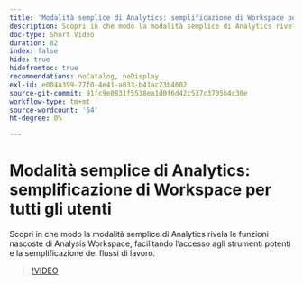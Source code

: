 ```yaml
---
title: 'Modalità semplice di Analytics: semplificazione di Workspace per tutti gli utenti'
description: Scopri in che modo la modalità semplice di Analytics rivela le funzioni nascoste di Analysis Workspace, facilitando l’accesso agli strumenti potenti e la semplificazione dei flussi di lavoro.
doc-type: Short Video
duration: 82
index: false
hide: true
hidefromtoc: true
recommendations: noCatalog, noDisplay
exl-id: e004a399-77f0-4e41-a033-b41ac23b4602
source-git-commit: 91fc9e0831f5538ea1d0f6d42c537c3705b4c30e
workflow-type: tm+mt
source-wordcount: '64'
ht-degree: 0%

---
```


# Modalità semplice di Analytics: semplificazione di Workspace per tutti gli utenti

Scopri in che modo la modalità semplice di Analytics rivela le funzioni nascoste di Analysis Workspace, facilitando l’accesso agli strumenti potenti e la semplificazione dei flussi di lavoro.

<!-- 62_S102_3442449_82_analytics-easy-mode-simplifying-workspace-for-all-users -->
>[!VIDEO](https://video.tv.adobe.com/v/3458343/?learn=on&enablevpops=true)
